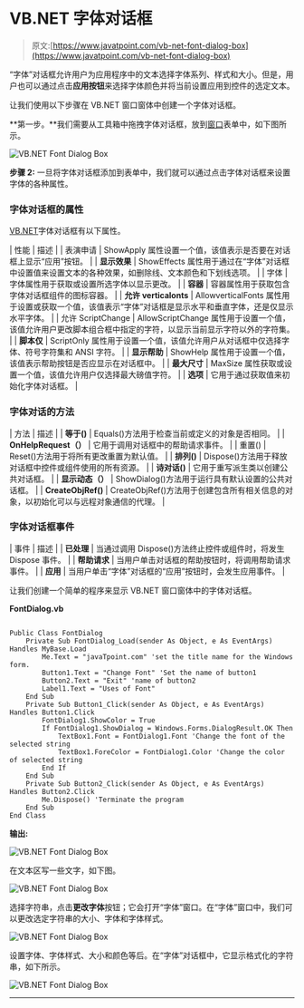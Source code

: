 # VB.NET 字体对话框

> 原文:[https://www.javatpoint.com/vb-net-font-dialog-box](https://www.javatpoint.com/vb-net-font-dialog-box)

“字体”对话框允许用户为应用程序中的文本选择字体系列、样式和大小。但是，用户也可以通过点击**应用按钮**来选择字体颜色并将当前设置应用到控件的选定文本。

让我们使用以下步骤在 VB.NET 窗口窗体中创建一个字体对话框。

**第一步。**我们需要从工具箱中拖拽字体对话框，放到[窗口](https://www.javatpoint.com/windows)表单中，如下图所示。

![VB.NET Font Dialog Box](../Images/7fbf380b08a0153892d6b4eea342fdba.png)

**步骤 2:** 一旦将字体对话框添加到表单中，我们就可以通过点击字体对话框来设置字体的各种属性。

### 字体对话框的属性

[VB.NET](https://www.javatpoint.com/vb-net)字体对话框有以下属性。

| 性能 | 描述 |
| 表演申请 | ShowApply 属性设置一个值，该值表示是否要在对话框上显示“应用”按钮。 |
| **显示效果** | ShowEffects 属性用于通过在“字体”对话框中设置值来设置文本的各种效果，如删除线、文本颜色和下划线选项。 |
| 字体 | 字体属性用于获取或设置所选字体以显示更改。 |
| **容器** | 容器属性用于获取包含字体对话框组件的图标容器。 |
| **允许 verticalonts** | AllowverticalFonts 属性用于设置或获取一个值，该值表示“字体”对话框是显示水平和垂直字体，还是仅显示水平字体。 |
| 允许 ScriptChange | AllowScriptChange 属性用于设置一个值，该值允许用户更改脚本组合框中指定的字符，以显示当前显示字符以外的字符集。 |
| **脚本仅** | ScriptOnly 属性用于设置一个值，该值允许用户从对话框中仅选择字体、符号字符集和 ANSI 字符。 |
| **显示帮助** | ShowHelp 属性用于设置一个值，该值表示帮助按钮是否应显示在对话框中。 |
| **最大尺寸** | MaxSize 属性获取或设置一个值，该值允许用户仅选择最大磅值字符。 |
| **选项** | 它用于通过获取值来初始化字体对话框。 |

### 字体对话的方法

| 方法 | 描述 |
| **等于()** | Equals()方法用于检查当前或定义的对象是否相同。 |
| **OnHelpRequest（）** | 它用于调用对话框中的帮助请求事件。 |
| 重置() | Reset()方法用于将所有更改重置为默认值。 |
| **排列()** | Dispose()方法用于释放对话框中控件或组件使用的所有资源。 |
| **诗对话()** | 它用于重写派生类以创建公共对话框。 |
| **显示动态（）** | ShowDialog()方法用于运行具有默认设置的公共对话框。 |
| **CreateObjRef()** | CreateObjRef()方法用于创建包含所有相关信息的对象，以初始化可以与远程对象通信的代理。 |

### 字体对话框事件

| 事件 | 描述 |
| **已处理** | 当通过调用 Dispose()方法终止控件或组件时，将发生 Dispose 事件。 |
| **帮助请求** | 当用户单击对话框的帮助按钮时，将调用帮助请求事件。 |
| **应用** | 当用户单击“字体”对话框的“应用”按钮时，会发生应用事件。 |

让我们创建一个简单的程序来显示 VB.NET 窗口窗体中的字体对话框。

**FontDialog.vb**

```

Public Class FontDialog
    Private Sub FontDialog_Load(sender As Object, e As EventArgs) Handles MyBase.Load
        Me.Text = "javaTpoint.com" 'set the title name for the Windows form.
        Button1.Text = "Change Font" 'Set the name of button1
        Button2.Text = "Exit" 'name of button2
        Label1.Text = "Uses of Font"
    End Sub
    Private Sub Button1_Click(sender As Object, e As EventArgs) Handles Button1.Click
        FontDialog1.ShowColor = True
        If FontDialog1.ShowDialog = Windows.Forms.DialogResult.OK Then
            TextBox1.Font = FontDialog1.Font 'Change the font of the selected string
            TextBox1.ForeColor = FontDialog1.Color 'Change the color of selected string
        End If
    End Sub
    Private Sub Button2_Click(sender As Object, e As EventArgs) Handles Button2.Click
        Me.Dispose() 'Terminate the program
    End Sub
End Class

```

**输出:**

![VB.NET Font Dialog Box](../Images/4d53dbdf3dbbe98bc9606863834d35f2.png)

在文本区写一些文字，如下图。

![VB.NET Font Dialog Box](../Images/949b9e32cc545ef28caa2c625fef0a80.png)

选择字符串，点击**更改字体**按钮；它会打开“字体”窗口。在“字体”窗口中，我们可以更改选定字符串的大小、字体和字体样式。

![VB.NET Font Dialog Box](../Images/588c714fd745929d99212c1e55b4eb6b.png)

设置字体、字体样式、大小和颜色等后。在“字体”对话框中，它显示格式化的字符串，如下所示。

![VB.NET Font Dialog Box](../Images/feed0312d67f6df43588349396244bd7.png)

* * *